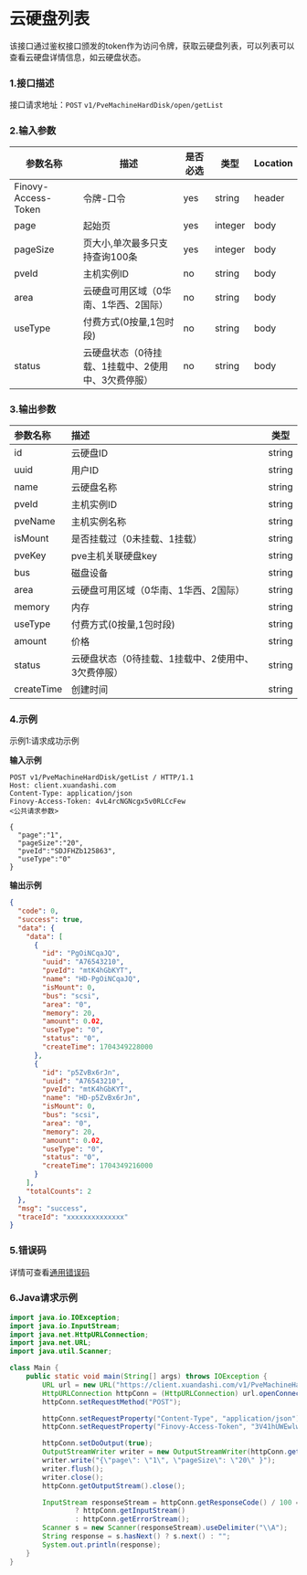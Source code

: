 # 云硬盘列表

该接口通过鉴权接口颁发的token作为访问令牌，获取云硬盘列表，可以列表可以查看云硬盘详情信息，如云硬盘状态。

### 1.接口描述

接口请求地址：`POST`   `v1/PveMachineHardDisk/open/getList`

### 2.输入参数

| 参数名称                | 描述                                         | 是否必选 | 类型      | Location |
|---------------------|--------------------------------------------|------|---------|----------|
| Finovy-Access-Token | 令牌-口令                                      | yes  | string  | header   |
| page                | 起始页                                        | yes  | integer | body     |
| pageSize            | 页大小,单次最多只支持查询100条                          | yes  | integer | body     |
| pveId               | 主机实例ID                                     | no   | string  | body     |
| area                | 云硬盘可用区域（0华南、1华西、2国际）                       | no   | string  | body     |
| useType             | 付费方式(0按量,1包时段)                             | no   | string  | body     |
| status              | 云硬盘状态（0待挂载、1挂载中、2使用中、3欠费停服） | no   | string  | body     |

### 3.输出参数

| 参数名称       | 描述                                         | 类型     |
|:-----------|:-------------------------------------------|--------|
| id         | 云硬盘ID                                      | string |
| uuid       | 用户ID                                       | string |
| name       | 云硬盘名称                                      | string |
| pveId      | 主机实例ID                                     | string |
| pveName    | 主机实例名称                                     | string |
| isMount    | 是否挂载过（0未挂载、1挂载）                            | string |
| pveKey     | pve主机关联硬盘key                               | string |
| bus        | 磁盘设备                                       | string |
| area       | 云硬盘可用区域（0华南、1华西、2国际）                       | string |
| memory     | 内存                                         | string |
| useType    | 付费方式(0按量,1包时段)                             | string |
| amount     | 价格                                         | string |
| status     | 云硬盘状态（0待挂载、1挂载中、2使用中、3欠费停服） | string |
| createTime | 创建时间                                       | string |

### 4.示例

示例1:请求成功示例

**输入示例**

```text
POST v1/PveMachineHardDisk/getList / HTTP/1.1
Host: client.xuandashi.com
Content-Type: application/json
Finovy-Access-Token: 4vL4rcNGNcgx5v0RLCcFew
<公共请求参数>

{
  "page":"1",
  "pageSize":"20",
  "pveId":"SDJFHZb125863",
  "useType":"0"
}

```

**输出示例**

```json
{
  "code": 0,
  "success": true,
  "data": {
    "data": [
      {
        "id": "PgOiNCqaJQ",
        "uuid": "A76543210",
        "pveId": "mtK4hGbKYT",
        "name": "HD-PgOiNCqaJQ",
        "isMount": 0,
        "bus": "scsi",
        "area": "0",
        "memory": 20,
        "amount": 0.02,
        "useType": "0",
        "status": "0",
        "createTime": 1704349228000
      },
      {
        "id": "p5ZvBx6rJn",
        "uuid": "A76543210",
        "pveId": "mtK4hGbKYT",
        "name": "HD-p5ZvBx6rJn",
        "isMount": 0,
        "bus": "scsi",
        "area": "0",
        "memory": 20,
        "amount": 0.02,
        "useType": "0",
        "status": "0",
        "createTime": 1704349216000
      }
    ],
    "totalCounts": 2
  },
  "msg": "success",
  "traceId": "xxxxxxxxxxxxxx"
}
```

### 5.错误码

详情可查看[通用错误码](https://finovy-open-api.readthedocs.io/zh_CN/latest/api/common/3.%E9%80%9A%E7%94%A8%E9%94%99%E8%AF%AF%E7%A0%81.html#id3)

### 6.Java请求示例

```java
import java.io.IOException;
import java.io.InputStream;
import java.net.HttpURLConnection;
import java.net.URL;
import java.util.Scanner;

class Main {
    public static void main(String[] args) throws IOException {
        URL url = new URL("https://client.xuandashi.com/v1/PveMachineHardDisk/open/getList");
        HttpURLConnection httpConn = (HttpURLConnection) url.openConnection();
        httpConn.setRequestMethod("POST");

        httpConn.setRequestProperty("Content-Type", "application/json");
        httpConn.setRequestProperty("Finovy-Access-Token", "3V41hUWEwlwKH44m7SpJOs");

        httpConn.setDoOutput(true);
        OutputStreamWriter writer = new OutputStreamWriter(httpConn.getOutputStream());
        writer.write("{\"page\": \"1\", \"pageSize\": \"20\" }");
        writer.flush();
        writer.close();
        httpConn.getOutputStream().close();

        InputStream responseStream = httpConn.getResponseCode() / 100 == 2
                ? httpConn.getInputStream()
                : httpConn.getErrorStream();
        Scanner s = new Scanner(responseStream).useDelimiter("\\A");
        String response = s.hasNext() ? s.next() : "";
        System.out.println(response);
    }
}
```
